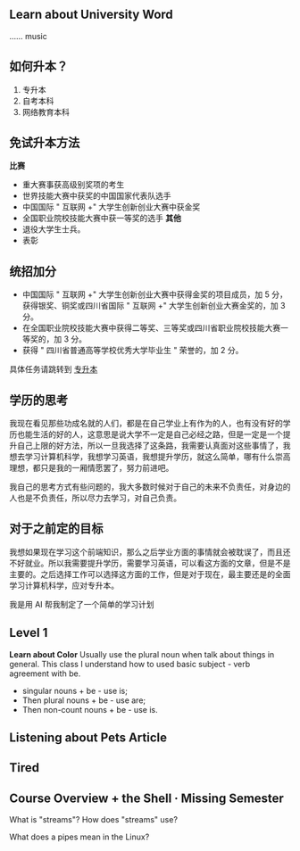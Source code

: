 ## Learn about University Word

…… music

## 如何升本？

1. 专升本
2. 自考本科
3. 网络教育本科

## 免试升本方法

**比赛**
- 重大赛事获高级别奖项的考生
- 世界技能大赛中获奖的中国国家代表队选手
- 中国国际 " 互联网 +" 大学生创新创业大赛中获金奖
- 全国职业院校技能大赛中获一等奖的选手
**其他**
- 退役大学生士兵。
- 表彰

## 统招加分

- 中国国际 " 互联网 +" 大学生创新创业大赛中获得金奖的项目成员，加 5 分，获得银奖、铜奖或四川省国际 " 互联网 +" 大学生创新创业大赛金奖的，加 3 分。
- 在全国职业院校技能大赛中获得二等奖、三等奖或四川省职业院校技能大赛一等奖的，加 3 分。
- 获得 " 四川省普通高等学校优秀大学毕业生 " 荣誉的，加 2 分。

具体任务请跳转到 [专升本](专升本.md)

## 学历的思考

我现在看见那些功成名就的人们，都是在自己学业上有作为的人，也有没有好的学历也能生活的好的人，这意思是说大学不一定是自己必经之路，但是一定是一个提升自己上限的好方法，所以一旦我选择了这条路，我需要认真面对这些事情了，我想去学习计算机科学，我想学习英语，我想提升学历，就这么简单，哪有什么崇高理想，都只是我的一厢情愿罢了，努力前进吧。

我自己的思考方式有些问题的，我大多数时候对于自己的未来不负责任，对身边的人也是不负责任，所以尽力去学习，对自己负责。

## 对于之前定的目标

我想如果现在学习这个前端知识，那么之后学业方面的事情就会被耽误了，而且还不好就业。所以我需要提升学历，需要学习英语，可以看这方面的文章，但是不是主要的。之后选择工作可以选择这方面的工作，但是对于现在，最主要还是的全面学习计算机科学，应对专升本。

我是用 AI 帮我制定了一个简单的学习计划

## Level 1

**Learn about Color**
Usually use the plural noun when talk about things in general.
This class I understand how to used basic subject - verb agreement with be.
- singular nouns + be - use is;
- Then plural nouns + be - use are;
- Then non-count nouns + be - use is.

## Listening about Pets Article

## Tired

## Course Overview + the Shell · Missing Semester

What is "streams"? How does "streams" use?

What does a pipes mean in the Linux?
